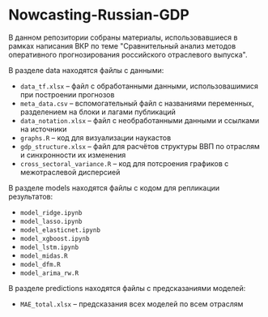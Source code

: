 # Nowcasting-Russian-GDP
В данном репозитории собраны материалы, использовавшиеся в рамках написания ВКР по теме "Сравнительный анализ методов оперативного прогнозирования российского отраслевого выпуска".

В разделе data находятся файлы с данными:
* `data_tf.xlsx` – файл с обработанными данными, использовашимися при построении прогнозов
* `meta_data.csv` – вспомогательный файл с названиями переменных, разделением на блоки и лагами публикаций
* `data_notation.xlsx` – файл с необработанными данными и ссылками на источники
* `graphs.R` – код для визуализации наукастов
* `gdp_structure.xlsx` – файл для расчётов структуры ВВП по отраслям и синхронности их изменения
* `cross_sectoral_variance.R` – код для потсроения графиков с межотраслевой дисперсией

В разделе models находятся файлы с кодом для репликации результатов:
* `model_ridge.ipynb`
* `model_lasso.ipynb`
* `model_elasticnet.ipynb`
* `model_xgboost.ipynb`
* `model_lstm.ipynb`
* `model_midas.R`
* `model_dfm.R`
* `model_arima_rw.R`

В разделе predictions находятся файлы с предсказаниями моделей:
* `MAE_total.xlsx` – предсказания всех моделей по всем отраслям
  
